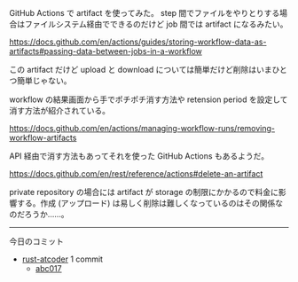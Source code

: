 GitHub Actions で artifact を使ってみた。 step 間でファイルをやりとりする場合はファイルシステム経由でできるのだけど job 間では artifact になるみたい。

<https://docs.github.com/en/actions/guides/storing-workflow-data-as-artifacts#passing-data-between-jobs-in-a-workflow>

この artifact だけど upload と download については簡単だけど削除はいまひとつ簡単じゃない。

workflow の結果画面から手でポチポチ消す方法や retension period を設定して消す方法が紹介されている。

<https://docs.github.com/en/actions/managing-workflow-runs/removing-workflow-artifacts>

API 経由で消す方法もあってそれを使った GitHub Actions もあるようだ。

<https://docs.github.com/en/rest/reference/actions#delete-an-artifact>

private repository の場合には artifact が storage の制限にかかるので料金に影響する。作成 (アップロード) は易しく削除は難しくなっているのはその関係なのだろうか……。

---

今日のコミット

- [rust-atcoder](https://github.com/bouzuya/rust-atcoder) 1 commit
  - [abc017](https://github.com/bouzuya/rust-atcoder/commit/c8691281530894f595331c566ffb663b21d32772)
